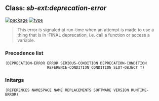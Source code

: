 ## Class: ***sb-ext:deprecation-error***
[![package](https://img.shields.io/badge/Package-SB--EXT-5f9ea0.svg?style=social&colorA=999999)](../) [![type](https://img.shields.io/badge/Type-Class-5f9ea0.svg?style=social&colorA=999999)](../#class) 

> This error is signaled at run-time when an attempt is made to use
> a thing that is in :FINAL deprecation, i.e. call a function or access
> a variable.

### Precedence list
```
(DEPRECATION-ERROR ERROR SERIOUS-CONDITION DEPRECATION-CONDITION
                   REFERENCE-CONDITION CONDITION SLOT-OBJECT T)
```
### Initargs
```
(REFERENCES NAMESPACE NAME REPLACEMENTS SOFTWARE VERSION RUNTIME-ERROR)
```
